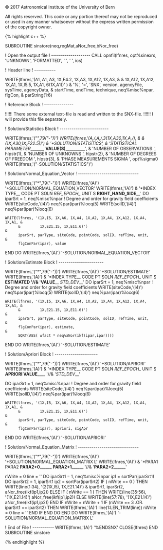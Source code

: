 &copy; 2017 Astronomical Institute of the University of Bern

All rights reserved. This code or any portion thereof may not be reproduced or used in any manner whatsoever without the express written permission of the copyright owner.

{% highlight c++ %}

SUBROUTINE sinstore(neq,regMat,aNor_free,bNor_free)

! Open the output file
! --------------------
  CALL opnfil(lfnres, opt%sinexrs, 'UNKNOWN', 'FORMATTED', ' ', ' ', ios)

! Header line
! -----------

  WRITE(lfnres,'(A1,  A1,  A3,  1X,F4.2,  1X,A3,  1X,A12,  1X,A3,          &
         &       1X,A12,  1X,A12,  1X,A1,  1X,I5.5,  1X,A1,  6(1X,A1))' )  &
               '%', '=', 'SNX', version, agencyFile, sysTime, agencyData,  &
               startTime, endTime, technique, neq%misc%npar, flgCon,       &
               parString(1:6)

! Reference Block
! ---------------

!!!!!! There some external text-file is read and written to the SNX-file.
!!!!!! I will provide this file separately.

! Solution/Statistics Block
! -------------------------

  WRITE(lfnres,'("*",79("-"))')
  WRITE(lfnres,'(A,/,A,/,3(1X,A30,1X,A,/),           &
                 &        (1X,A30,1X,F22.5))')       &
    '+SOLUTION/STATISTICS',                                      &
    '*_STATISTICAL PARAMETER________ __VALUE(S)____________',    &
        'NUMBER OF OBSERVATIONS        ', hlpstr(1),             &
        'NUMBER OF UNKNOWNS            ', hlpstr(2),             &
        'NUMBER OF DEGREES OF FREEDOM  ', hlpstr(3),             &
        'PHASE MEASUREMENTS SIGMA      ', opt%sigma0
  WRITE(lfnres,'("-SOLUTION/STATISTICS")')


! Solution/Normal_Equation_Vector
! -------------------------------

  WRITE(lfnres,'("*",79("-"))')
  WRITE(lfnres,'(A)') '+SOLUTION/NORMAL_EQUATION_VECTOR'
  WRITE(lfnres,'(A)') &
       '*INDEX TYPE__ CODE PT SOLN _REF_EPOCH__ UNIT S __RIGHT_HAND_SIDE____'
  DO iparSrt = 1, neq%misc%npar
    ! Degree and order for gravity field coefficients
    WRITE(siteCode,'(i4)') neq%par(ipar)%locq(5)
    WRITE(solID,'(i4)') neq%par(ipar)%locq(6)

    WRITE(lfnres, '(1X,I5, 1X,A6, 1X,A4, 1X,A2, 1X,A4, 1X,A12, 1X,A4, 1X,A1, &
          &         1X,E21.15, 1X,E11.6)')                                   &
          iparSrt, parType, siteCode, pointCode, solID, refTime, unit,       &
          flgConPar(ipar), value
  END DO
  WRITE(lfnres,'(A)') '-SOLUTION/NORMAL_EQUATION_VECTOR'

! Solution/Estimate Block
! -----------------------

  WRITE(lfnres,'("*",79("-"))')
  WRITE(lfnres,'(A)') '+SOLUTION/ESTIMATE'
  WRITE(lfnres,'(A)') &
       '*INDEX TYPE__ CODE PT SOLN _REF_EPOCH__ UNIT S __ESTIMATED '//&
       'VALUE____ _STD_DEV___'
  DO iparSrt = 1, neq%misc%npar
    ! Degree and order for gravity field coefficients
    WRITE(siteCode,'(i4)') neq%par(ipar)%locq(5)
    WRITE(solID,'(i4)') neq%par(ipar)%locq(6)

    WRITE(lfnres, '(1X,I5, 1X,A6, 1X,A4, 1X,A2, 1X,A4, 1X,A12, 1X,A4, 1X,A1, &
          &         1X,E21.15, 1X,E11.6)')                                   &
          iparSrt, parType, siteCode, pointCode, solID, refTime, unit,       &
          flgConPar(ipar), estimate,                                         &
          SQRT(ABS( wfact * neq%aNor(ikf(ipar,ipar))))
  END DO
  WRITE(lfnres,'(A)') '-SOLUTION/ESTIMATE'

! Solution/Apriori Block
! ----------------------

  WRITE(lfnres,'("*",79("-"))')
  WRITE(lfnres,'(A)') '+SOLUTION/APRIORI'
  WRITE(lfnres,'(A)') &
       '*INDEX TYPE__ CODE PT SOLN _REF_EPOCH__ UNIT S __APRIORI VALUE______ '//&
       '_STD_DEV___'

  DO iparSrt = 1, neq%misc%npar
    ! Degree and order for gravity field coefficients
    WRITE(siteCode,'(i4)') neq%par(ipar)%locq(5)
    WRITE(solID,'(i4)') neq%par(ipar)%locq(6)

    WRITE(lfnres, '(1X,I5, 1X,A6, 1X,A4, 1X,A2, 1X,A4, 1X,A12, 1X,A4, 1X,A1, &
          &         1X,E21.15, 1X,E11.6)')                                   &
          iparSrt, parType, siteCode, pointCode, solID, refTime, unit,       &
          flgConPar(ipar), apriori, sigApr
  END DO
  WRITE(lfnres,'(A)') '-SOLUTION/APRIORI'

! Solution/Normal_Equation_Matrix
! -------------------------------

  WRITE(lfnres,'("*",79("-"))')
  WRITE(lfnres,'(A)') '+SOLUTION/NORMAL_EQUATION_MATRIX L'
  WRITE(lfnres,'(A)') &
       '*PARA1 PARA2 ____PARA2+0__________ ____PARA2+1__________ '//&
       '____PARA2+2__________'

  nWrite = 0
  line   = ''
  DO iparSrt1 = 1, neq%misc%npar
    ip1 = sortPar(iparSrt1)
    DO iparSrt2 = 1, iparSrt1
      ip2 = sortPar(iparSrt2)
      IF ( nWrite == 0 ) THEN
        WRITE(line(1:34), '(2(1X,I5), 1X,E21.14)') &
             iparSrt1, iparSrt2, aNor_free(ikf(ip1,ip2))
      ELSE IF ( nWrite == 1 ) THEN
        WRITE(line(35:56), '(1X,E21.14)') aNor_free(ikf(ip1,ip2))
      ELSE
        WRITE(line(57:78), '(1X,E21.14)') aNor_free(ikf(ip1,ip2))
      END IF
      nWrite = nWrite + 1
      IF (nWrite == 3 .OR. iparSrt1 == iparSrt2) THEN
        WRITE(lfnres,'(A)') line(1:LEN_TRIM(line))
        nWrite = 0
        line =  ''
      END IF
    END DO
  END DO
  WRITE(lfnres,'(A)') '-SOLUTION/NORMAL_EQUATION_MATRIX L'

! End of File
! -----------
  WRITE(lfnres,'(A)') '%ENDSNX'
  CLOSE(lfnres)
END SUBROUTINE sinstore


{% endhighlight %}
